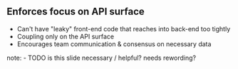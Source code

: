 ## Enforces focus on API surface

- Can't have "leaky" front-end code that reaches into back-end too tightly
- Coupling only on the API surface
- Encourages team communication & consensus on necessary data

note:
    - TODO is this slide necessary / helpful? needs rewording?
